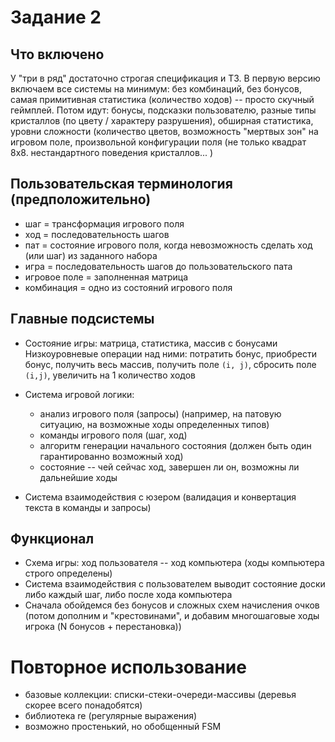 # Задание 2
## Что включено
 У "три в ряд" достаточно строгая спецификация и ТЗ.
В первую версию включаем все системы на минимум: без комбинаций, без бонусов, самая примитивная статистика (количество ходов) -- просто скучный геймплей.
Потом идут: бонусы, подсказки пользователю, разные типы кристаллов (по цвету / характеру разрушения), обширная статистика, уровни сложности (количество цветов, возможность "мертвых зон" на игровом поле, произвольной конфигурации поля (не только квадрат 8х8. нестандартного поведения кристаллов... )

## Пользовательская терминология (предположительно)
- шаг = трансформация игрового поля
- ход = последовательность шагов
- пат = состояние игрового поля, когда невозможность сделать ход (или шаг) из заданного набора
- игра = последовательность шагов до пользовательского пата
- игровое поле = заполненная матрица
- комбинация = одно из состояний игрового поля

## Главные подсистемы
- Состояние игры: матрица, статистика, массив с бонусами
Низкоуровневые операции над ними: потратить бонус, приобрести бонус, получить весь массив, получить поле `(i, j)`, сбросить поле `(i,j)`, увеличить на 1 количество ходов

- Система игровой логики: 
    - анализ игрового поля (запросы) (например, на патовую ситуацию, на возможные ходы определенных типов)
    - команды игрового поля (шаг, ход)
    - алгоритм генерации начального состояния (должен быть один гарантированно возможный ход)
    - состояние -- чей сейчас ход, завершен ли он, возможны ли дальнейшие ходы
    

- Система взаимодейcтвия с юзером (валидация и конвертация текста в команды и запросы)

## Функционал
- Схема игры: ход пользователя -- ход компьютера (ходы компьютера строго определены)
- Система взаимодействия с пользователем выводит состояние доски либо каждый шаг, либо после хода компьютера
- Сначала обойдемся без бонусов и сложных схем начисления очков (потом дополним и "крестовинами", и добавим многошаговые ходы игрока (N бонусов + перестановка))

# Повторное использование
- базовые коллекции: списки-стеки-очереди-массивы (деревья скорее всего понадобятся)
- библиотека re (регулярные выражения)
- возможно простенький, но обобщенный FSM 
